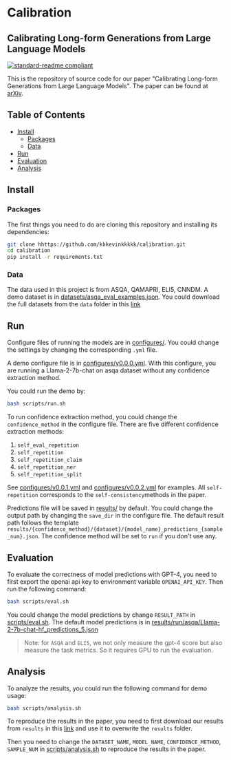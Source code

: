 # Calibration
## Calibrating Long-form Generations from Large Language Models

[![standard-readme compliant](https://img.shields.io/badge/readme%20style-standard-brightgreen.svg?style=flat-square)]()

This is the repository of source code for our paper "Calibrating Long-form Generations from Large Language Models". The paper can be found at [arXiv](https://arxiv.org/abs/2402.06544).

## Table of Contents
   - [Install](#install)
     - [Packages](#packages)
     - [Data](#data)
   - [Run](#run)
   - [Evaluation](#evaluation)
   - [Analysis](#analysis)

   <!-- - [Authors](#authors) -->

## Install

### Packages
The first things you need to do are cloning this repository and installing its
dependencies:

```sh
git clone hhttps://github.com/kkkevinkkkkk/calibration.git
cd calibration
pip install -r requirements.txt
```

### Data
The data used in this project is from ASQA, QAMAPRI, ELI5, CNNDM. A demo dataset is in [datasets/asqa_eval_examples.json](datasets/asqa_eval_examples.json). 
You could download the full datasets from the `data` folder in this [link](https://drive.google.com/drive/folders/1Egd8Kij4XyhI0lxtBViSCHOMoxIjh1sQ?usp=sharing)

## Run
Configure files of running the models are in [configures/](configures). You could change the settings by changing the corresponding `.yml` file.

A demo configure file is in [configures/v0.0.0.yml](configures/v0.0.0.yml). With this configure, you are running a Llama-2-7b-chat on asqa dataset without any confidence extraction method. 

You could run the demo by:
```sh
bash scripts/run.sh
```

To run confidence extraction method, you could change the `confidence_method` in the configure file. 
There are five different confidence extraction methods: 
1. `self_eval_repetition` 
2. `self_repetition` 
3. `self_repetition_claim` 
4. `self_repetition_ner` 
5. `self_repetition_split`

See [configures/v0.0.1.yml](configures/v0.0.1.yml) and [configures/v0.0.2.yml](configures/v0.0.2.yml) for examples.
All `self-repetition` corresponds to the `self-consistency`methods in the paper.



Predictions file will be saved in [results/](results) by default. You could change the output path by changing the `save_dir` in the configure file.
The default result path follows the template `results/{confidence_method}/{dataset}/{model_name}_predictions_{sample_num}.json`.
The confidence method will be set to `run` if you don't use any.

## Evaluation
To evaluate the correctness of model predictions with GPT-4, you need to first export the openai api key to environment variable `OPENAI_API_KEY`. Then run the following command:

```sh
bash scripts/eval.sh
```
You could change the model predictions by change `RESULT_PATH` in [scripts/eval.sh](scripts/eval.sh). The default model predictions is in [results/run/asqa/Llama-2-7b-chat-hf_predictions_5.json](results/run/asqa/Llama-2-7b-chat-hf_predictions_5.json)
> Note: for `ASQA` and `ELI5`, we not only measure the gpt-4 score but also measure the task metrics. So it requires GPU to run the evaluation.


## Analysis
To analyze the results, you could run the following command for demo usage:

```sh
bash scripts/analysis.sh
```
To reproduce the results in the paper, you need to first download our results from `results` in this [link](https://drive.google.com/drive/folders/1Egd8Kij4XyhI0lxtBViSCHOMoxIjh1sQ?usp=sharing) and use it to overwrite the `results` folder. 

Then you need to change the `DATASET_NAME`, `MODEL_NAME`, `CONFIDENCE_METHOD`, `SAMPLE_NUM` in [scripts/analysis.sh](scripts/analysis.sh) to reproduce the results in the paper.








